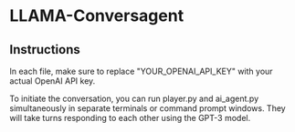 # LLAMA-Conversagent
## Instructions

In each file, make sure to replace "YOUR_OPENAI_API_KEY" with your actual OpenAI API key.

To initiate the conversation, you can run player.py and ai_agent.py simultaneously in separate terminals or command prompt windows. They will take turns responding to each other using the GPT-3 model.
